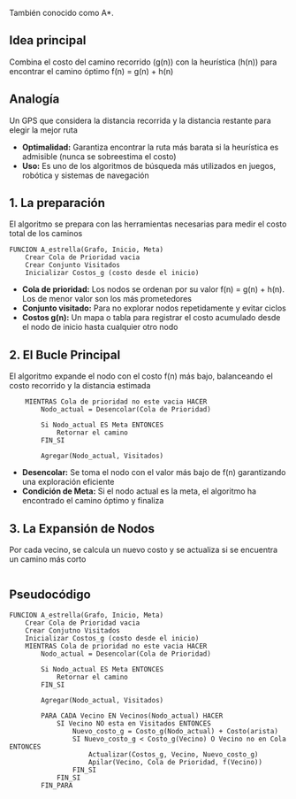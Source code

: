 También conocido como A*.
## Idea principal
Combina el costo del camino recorrido (g(n)) con la heurística (h(n)) para encontrar el camino óptimo
f(n) = g(n) + h(n)
## Analogía
Un GPS que considera la distancia recorrida y la distancia restante para elegir la mejor ruta
 - **Optimalidad:** Garantiza encontrar la ruta más barata si la heurística es admisible (nunca se sobreestima el costo)
 - **Uso:** Es uno de los algoritmos de búsqueda más utilizados en juegos, robótica y sistemas de navegación
## 1. La preparación
El algoritmo se prepara con las herramientas necesarias para medir el costo total de los caminos
```
FUNCION A_estrella(Grafo, Inicio, Meta)
	Crear Cola de Prioridad vacia
	Crear Conjunto Visitados
	Inicializar Costos_g (costo desde el inicio)
```
- **Cola de prioridad:** Los nodos se ordenan por su valor f(n) = g(n) + h(n). Los de menor valor son los más prometedores
- **Conjunto visitado:** Para no explorar nodos repetidamente y evitar ciclos
- **Costos g(n):** Un mapa o tabla para registrar el costo acumulado desde el nodo de inicio hasta cualquier otro nodo
## 2. El Bucle Principal
El algoritmo expande el nodo con el costo f(n) más bajo, balanceando el costo recorrido y la distancia estimada
```
	MIENTRAS Cola de prioridad no este vacia HACER
		Nodo_actual = Desencolar(Cola de Prioridad)
		
		Si Nodo_actual ES Meta ENTONCES
			Retornar el camino
		FIN_SI
		
		Agregar(Nodo_actual, Visitados)
```
- **Desencolar:** Se toma el nodo con el valor más bajo de f(n) garantizando una exploración eficiente
- **Condición de Meta:** Si el nodo actual es la meta, el algoritmo ha encontrado el camino óptimo y finaliza
## 3. La Expansión de Nodos
Por cada vecino, se calcula un nuevo costo y se actualiza si se encuentra un camino más corto
```

```
## Pseudocódigo
```
FUNCION A_estrella(Grafo, Inicio, Meta)
	Crear Cola de Prioridad vacia
	Crear Conjutno Visitados
	Inicializar Costos_g (costo desde el inicio)
	MIENTRAS Cola de prioridad no este vacia HACER
		Nodo_actual = Desencolar(Cola de Prioridad)
		
		Si Nodo_actual ES Meta ENTONCES
			Retornar el camino
		FIN_SI
		
		Agregar(Nodo_actual, Visitados)
		
		PARA CADA Vecino EN Vecinos(Nodo_actual) HACER
			SI Vecino NO esta en Visitados ENTONCES
				Nuevo_costo_g = Costo_g(Nodo_actual) + Costo(arista)
				SI Nuevo_costo_g < Costo_g(Vecino) O Vecino no en Cola ENTONCES
					Actualizar(Costos_g, Vecino, Nuevo_costo_g)
					Apilar(Vecino, Cola de Prioridad, f(Vecino))
				FIN_SI
			FIN_SI
		FIN_PARA
```
